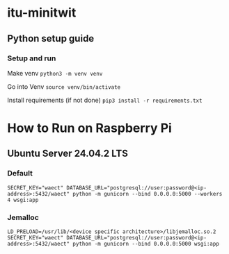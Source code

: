 # itu-minitwit

## Python setup guide

### Setup and run

Make venv
`python3 -m venv venv`

Go into Venv
`source venv/bin/activate`

Install requirements (if not done)
`pip3 install -r requirements.txt`

# How to Run on Raspberry Pi

## Ubuntu Server 24.04.2 LTS

### Default
`SECRET_KEY="waect" DATABASE_URL="postgresql://user:password@<ip-address>:5432/waect" python -m gunicorn --bind 0.0.0.0:5000 --workers 4 wsgi:app`

### Jemalloc
`LD_PRELOAD=/usr/lib/<device specific architecture>/libjemalloc.so.2 SECRET_KEY="waect" DATABASE_URL="postgresql://user:password@<ip-address>:5432/waect" python -m gunicorn --bind 0.0.0.0:5000 wsgi:app`